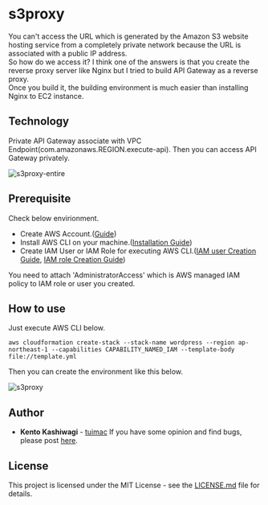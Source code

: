 # s3proxy
You can't access the URL which is generated by the Amazon S3 website hosting service from a completely private network because the URL is associated with a public IP address.<br>
So how do we access it? I think one of the answers is that you create the reverse proxy server like Nginx but I tried to build API Gateway as a reverse proxy.<br>
Once you build it, the building environment is much easier than installing Nginx to EC2 instance.

## Technology
Private API Gateway associate with VPC Endpoint(com.amazonaws.REGION.execute-api). Then you can access API Gateway privately.

![s3proxy-entire](https://user-images.githubusercontent.com/18078024/115163783-031bae00-a0e6-11eb-8e83-0d7bb9713d0d.png)

## Prerequisite
Check below envirionment.
- Create AWS Account.([Guide](https://aws.amazon.com/premiumsupport/knowledge-center/create-and-activate-aws-account/?nc1=h_ls))
- Install AWS CLI on your machine.([Installation Guide](https://docs.aws.amazon.com/cli/latest/userguide/install-cliv2.html))
- Create IAM User or IAM Role for executing AWS CLI.([IAM user Creation Guide](https://docs.aws.amazon.com/IAM/latest/UserGuide/getting-started_create-admin-group.html), [IAM role Creation Guide](https://docs.aws.amazon.com/IAM/latest/UserGuide/id_roles_create_for-user.html))

You need to attach 'AdministratorAccess' which is AWS managed IAM policy to IAM role or user you created.

## How to use
Just execute AWS CLI below.
```
aws cloudformation create-stack --stack-name wordpress --region ap-northeast-1 --capabilities CAPABILITY_NAMED_IAM --template-body file://template.yml
```
Then you can create the environment like this below.

![s3proxy](https://user-images.githubusercontent.com/18078024/115163201-be424800-a0e2-11eb-805f-f302b7c8a773.png)

## Author
* **Kento Kashiwagi** - [tuimac](https://github.com/tuimac)
If you have some opinion and find bugs, please post [here](https://github.com/tuimac/s3proxy/issues).

## License
This project is licensed under the MIT License - see the [LICENSE.md](LICENSE.md) file for details.
